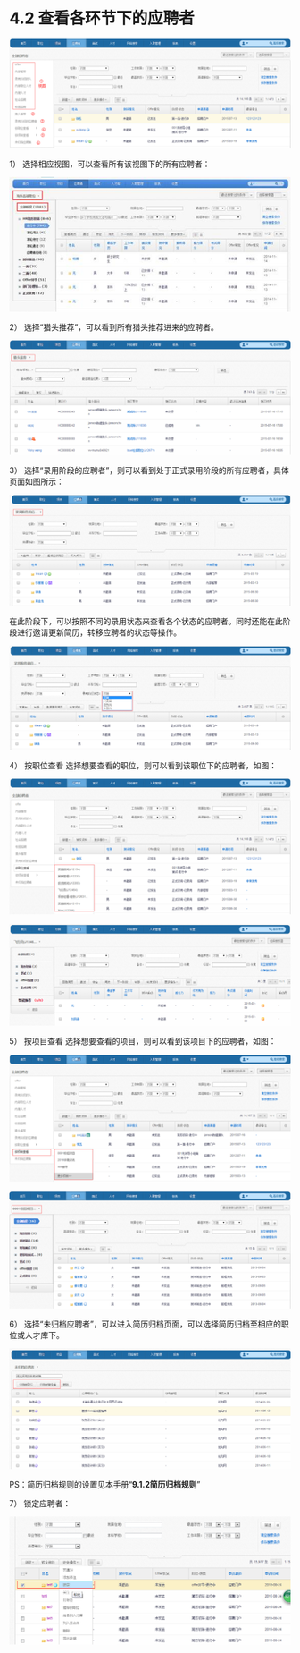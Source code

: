 # 4.2 查看各环节下的应聘者

![](image271.png)

1）	选择相应视图，可以查看所有该视图下的所有应聘者：

![](image274.jpg)

2）	选择“猎头推荐”，可以看到所有猎头推荐进来的应聘者。

![](image275.png)

3）	选择“录用阶段的应聘者”，则可以看到处于正式录用阶段的所有应聘者，具体页面如图所示：

![](image277.png)

在此阶段下，可以按照不同的录用状态来查看各个状态的应聘者。同时还能在此阶段进行邀请更新简历，转移应聘者的状态等操作。

![](image279.png)

4）	按职位查看
选择想要查看的职位，则可以看到该职位下的应聘者，如图：

![](image281.png)

![](image283.png)
 
5）	按项目查看
选择想要查看的项目，则可以看到该项目下的应聘者，如图：

![](image285.png)

![](image287.png)
 
6）	选择“未归档应聘者”，可以进入简历归档页面，可以选择简历归档至相应的职位或人才库下。

![](image289.png)

PS：简历归档规则的设置见本手册“**9.1.2简历归档规则**”

7）	锁定应聘者：

![](image291.png)
 
